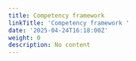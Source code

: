 ```yaml
---
title: Competency framework
linkTitle: 'Competency framework '
date: '2025-04-24T16:18:00Z'
weight: 0
description: No content
---
```





<!-- Unsupported block type: child_database -->